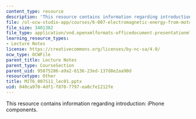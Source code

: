 ```yaml
---
content_type: resource
description: 'This resource contains information regarding introduction: iPhone components.'
file: /ol-ocw-studio-app/courses/6-007-electromagnetic-energy-from-motors-to-lasers-spring-2011/040ca9704df1f8707797ea0cfe1212fe_MIT6_007S11_lec01.pptx
file_size: 3401382
file_type: application/vnd.openxmlformats-officedocument.presentationml.presentation
learning_resource_types:
- Lecture Notes
license: https://creativecommons.org/licenses/by-nc-sa/4.0/
ocw_type: OCWFile
parent_title: Lecture Notes
parent_type: CourseSection
parent_uid: 95875286-a9a2-6136-23ed-137d8e2aa90d
resourcetype: Other
title: MIT6_007S11_lec01.pptx
uid: 040ca970-4df1-f870-7797-ea0cfe1212fe
---
```

This resource contains information regarding introduction: iPhone components.